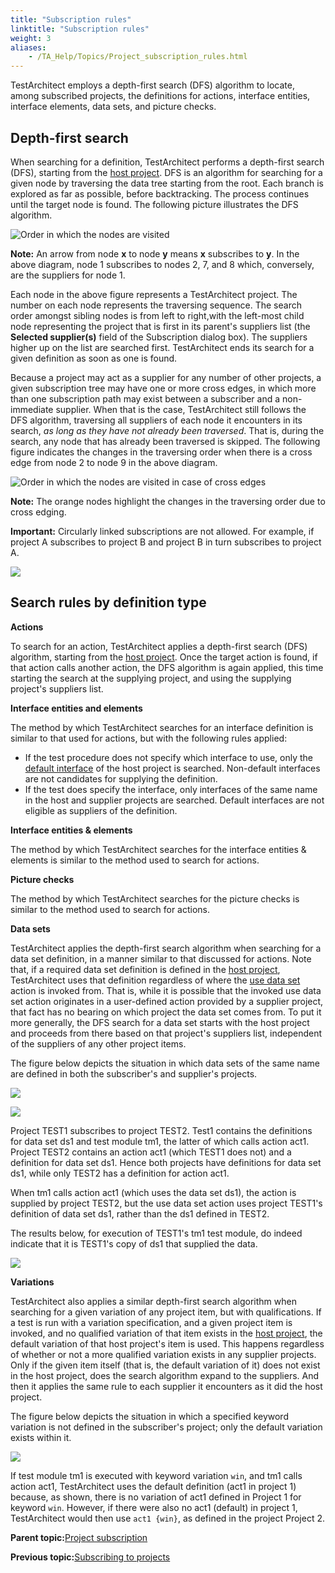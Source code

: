 ```yaml
--- 
title: "Subscription rules"
linktitle: "Subscription rules"
weight: 3
aliases: 
    - /TA_Help/Topics/Project_subscription_rules.html
---
```


TestArchitect employs a depth-first search \(DFS\) algorithm to locate, among subscribed projects, the definitions for actions, interface entities, interface elements, data sets, and picture checks.

## Depth-first search

When searching for a definition, TestArchitect performs a depth-first search \(DFS\), starting from the [host project](/reuse/../TA_Glossary/Topics/glossaryHostProject.html). DFS is an algorithm for searching for a given node by traversing the data tree starting from the root. Each branch is explored as far as possible, before backtracking. The process continues until the target node is found. The following picture illustrates the DFS algorithm.

![](/images//Images/TA_Help/Images/Test_results_DFS_2.png "Order in which the nodes are visited")

**Note:** An arrow from node **x** to node **y** means **x** subscribes to **y**. In the above diagram, node 1 subscribes to nodes 2, 7, and 8 which, conversely, are the suppliers for node 1.

Each node in the above figure represents a TestArchitect project. The number on each node represents the traversing sequence. The search order amongst sibling nodes is from left to right,with the left-most child node representing the project that is first in its parent's suppliers list \(the **Selected supplier\(s\)** field of the Subscription dialog box\). The suppliers higher up on the list are searched first. TestArchitect ends its search for a given definition as soon as one is found.

Because a project may act as a supplier for any number of other projects, a given subscription tree may have one or more cross edges, in which more than one subscription path may exist between a subscriber and a non-immediate supplier. When that is the case, TestArchitect still follows the DFS algorithm, traversing all suppliers of each node it encounters in its search, *as long as they have not already been traversed*. That is, during the search, any node that has already been traversed is skipped. The following figure indicates the changes in the traversing order when there is a cross edge from node 2 to node 9 in the above diagram.

![](/images//Images/TA_Help/Images/Test_results_DFS_2.cross_link.png "Order in which the nodes are visited in case of cross edges")

**Note:** The orange nodes highlight the changes in the traversing order due to cross edging.

**Important:** Circularly linked subscriptions are not allowed. For example, if project A subscribes to project B and project B in turn subscribes to project A.

![](/images//Images/TA_Help/Images/Circularly_linked_subscription.png)

## Search rules by definition type

**Actions**

To search for an action, TestArchitect applies a depth-first search \(DFS\) algorithm, starting from the [host project](/reuse/../TA_Glossary/Topics/glossaryHostProject.html). Once the target action is found, if that action calls another action, the DFS algorithm is again applied, this time starting the search at the supplying project, and using the supplying project's suppliers list.

**Interface entities and elements**

The method by which TestArchitect searches for an interface definition is similar to that used for actions, but with the following rules applied:

-   If the test procedure does not specify which interface to use, only the [default interface](/reuse/../TA_Help/Topics/Interface_def_set_default_interface.html) of the host project is searched. Non-default interfaces are not candidates for supplying the definition.
-   If the test does specify the interface, only interfaces of the same name in the host and supplier projects are searched. Default interfaces are not eligible as suppliers of the definition.

**Interface entities & elements**

The method by which TestArchitect searches for the interface entities & elements is similar to the method used to search for actions.

**Picture checks**

The method by which TestArchitect searches for the picture checks is similar to the method used to search for actions.

**Data sets**

TestArchitect applies the depth-first search algorithm when searching for a data set definition, in a manner similar to that discussed for actions. Note that, if a required data set definition is defined in the [host project](/reuse/../TA_Glossary/Topics/glossaryHostProject.html), TestArchitect uses that definition regardless of where the [use data set](/reuse/../TA_Automation/Topics/bia_use_data_set.html) action is invoked from. That is, while it is possible that the invoked use data set action originates in a user-defined action provided by a supplier project, that fact has no bearing on which project the data set comes from. To put it more generally, the DFS search for a data set starts with the host project and proceeds from there based on that project's suppliers list, independent of the suppliers of any other project items.

The figure below depicts the situation in which data sets of the same name are defined in both the subscriber's and supplier's projects.

![](/images//Images/TA_Help/Images/Test_results_rules_dataset.png)

![](/images//Images/TA_Help/Images/Test_results_rules_dataset.png)

Project TEST1 subscribes to project TEST2. Test1 contains the definitions for data set ds1 and test module tm1, the latter of which calls action act1. Project TEST2 contains an action act1 \(which TEST1 does not\) and a definition for data set ds1. Hence both projects have definitions for data set ds1, while only TEST2 has a definition for action act1.

When tm1 calls action act1 \(which uses the data set ds1\), the action is supplied by project TEST2, but the use data set action uses project TEST1's definition of data set ds1, rather than the ds1 defined in TEST2.

The results below, for execution of TEST1's tm1 test module, do indeed indicate that it is TEST1's copy of ds1 that supplied the data.

![](/images//Images/TA_Help/Images/Test_results_rules_dataset_run_results.png)

**Variations**

TestArchitect also applies a similar depth-first search algorithm when searching for a given variation of any project item, but with qualifications. If a test is run with a variation specification, and a given project item is invoked, and no qualified variation of that item exists in the [host project](/reuse/../TA_Glossary/Topics/glossaryHostProject.html), the default variation of that host project's item is used. This happens regardless of whether or not a more qualified variation exists in any supplier projects. Only if the given item itself \(that is, the default variation of it\) does not exist in the host project, does the search algorithm expand to the suppliers. And then it applies the same rule to each supplier it encounters as it did the host project.

The figure below depicts the situation in which a specified keyword variation is not defined in the subscriber's project; only the default variation exists within it.

![](/images//Images/TA_Help/Images/Test_results_rules_variations.png)

If test module tm1 is executed with keyword variation `win`, and tm1 calls action act1, TestArchitect uses the default definition \(act1 in project 1\) because, as shown, there is no variation of act1 defined in Project 1 for keyword `win`. However, if there were also no act1 \(default\) in project 1, TestArchitect would then use `act1 {win}`, as defined in the project Project 2.

**Parent topic:**[Project subscription](/TA_Help/Topics/Project_subscription.html)

**Previous topic:**[Subscribing to projects](/TA_Help/Topics/Projects_and_project_items_subscribe_to_projects.html)

